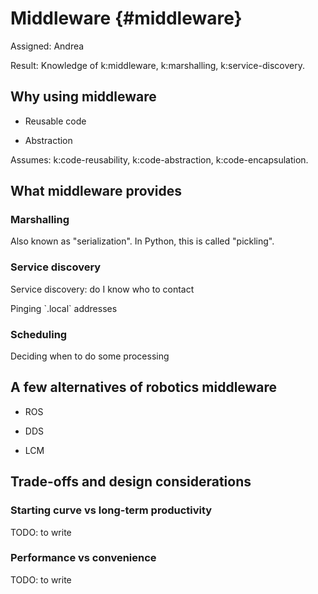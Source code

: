 # Middleware {#middleware}

Assigned: Andrea

<div class='requirements' markdown='1'>



Result: Knowledge of k:middleware, k:marshalling, k:service-discovery.

</div>


## Why using middleware

* Reusable code

* Abstraction


Assumes:
k:code-reusability,
k:code-abstraction,
k:code-encapsulation.

## What middleware provides

### Marshalling

Also known as "serialization". In Python, this is called "pickling".

### Service discovery

Service discovery: do I know who to contact

<example>
Pinging `.local` addresses

</example>

### Scheduling

Deciding when to do some processing

## A few alternatives of robotics middleware

- ROS

- DDS

- LCM


## Trade-offs and design considerations

### Starting curve vs long-term productivity

TODO: to write

### Performance vs convenience

TODO: to write
